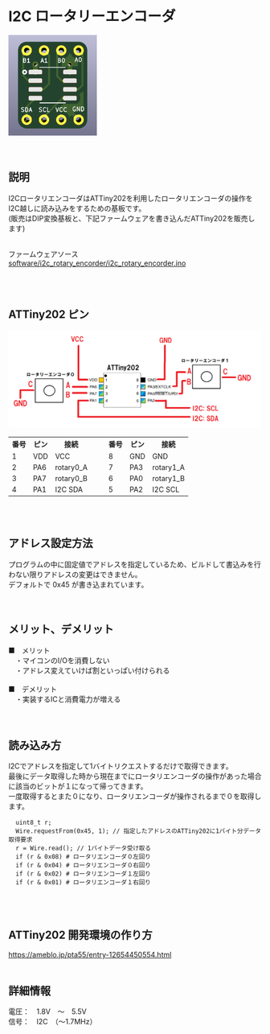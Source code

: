 # I2C ロータリーエンコーダ

<img src="/images/pcb_front.png" height="200">
<br><br><br>


## 説明

I2CロータリエンコーダはATTiny202を利用したロータリエンコーダの操作をI2C越しに読み込みをするための基板です。<br>
(販売はDIP変換基板と、下記ファームウェアを書き込んだATTiny202を販売します)<br>
<br>

ファームウェアソース<br>
<a href="https://github.com/palette-system/i2c_rotary_encoder/edit/main/software/i2c_rotary_encorder/i2c_rotary_encorder.ino" target="_blank">software/i2c_rotary_encorder/i2c_rotary_encorder.ino</a>

<br><br>


## ATTiny202 ピン

<img src="/images/connect.png">

<table>
  <tr>
    <th>番号</th>
    <th>ピン</th>
    <th>接続</th>
    <td rowspan="5">　</td>
    <th>番号</th>
    <th>ピン</th>
    <th>接続</th>
  </tr>
  <tr>
    <td>1</td>
    <td>VDD</td>
    <td>VCC</td>
    <td>8</td>
    <td>GND</td>
    <td>GND</td>
  </tr>
  <tr>
    <td>2</td>
    <td>PA6</td>
    <td>rotary0_A</td>
    <td>7</td>
    <td>PA3</td>
    <td>rotary1_A</td>
  </tr>
  <tr>
    <td>3</td>
    <td>PA7</td>
    <td>rotary0_B</td>
    <td>6</td>
    <td>PA0</td>
    <td>rotary1_B</td>
  </tr>
  <tr>
    <td>4</td>
    <td>PA1</td>
    <td>I2C SDA</td>
    <td>5</td>
    <td>PA2</td>
    <td>I2C SCL</td>
  </tr>
</table>
<br><br>



## アドレス設定方法

プログラムの中に固定値でアドレスを指定しているため、ビルドして書込みを行わない限りアドレスの変更はできません。<br>
デフォルトで 0x45 が書き込まれています。<br>
<br><br>


## メリット、デメリット
■　メリット<br>
　・マイコンのI/Oを消費しない<br>
　・アドレス変えていけば割といっぱい付けられる<br>
<br>
■　デメリット<br>
　・実装するICと消費電力が増える<br>
　<br><br>

## 読み込み方
I2Cでアドレスを指定して1バイトリクエストするだけで取得できます。<br>
最後にデータ取得した時から現在までにロータリエンコーダの操作があった場合に該当のビットが１になって帰ってきます。<br>
一度取得するとまた０になり、ロータリエンコーダが操作されるまで０を取得します。<br>
```
  uint8_t r;
  Wire.requestFrom(0x45, 1); // 指定したアドレスのATTiny202に1バイト分データ取得要求
  r = Wire.read(); // 1バイトデータ受け取る
  if (r & 0x08) # ロータリエンコーダ０左回り
  if (r & 0x04) # ロータリエンコーダ０右回り
  if (r & 0x02) # ロータリエンコーダ１左回り
  if (r & 0x01) # ロータリエンコーダ１右回り
```
　<br><br>

## ATTiny202 開発環境の作り方

<a href="https://ameblo.jp/pta55/entry-12654450554.html" target="_blank">https://ameblo.jp/pta55/entry-12654450554.html</a>
<br><br>


## 詳細情報

電圧：　1.8V　～　5.5V  
信号：　I2C　（～1.7MHz）
<br><br>


